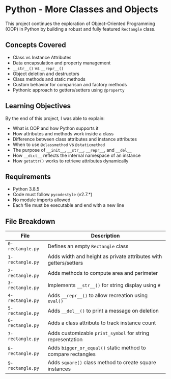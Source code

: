 # Python - More Classes and Objects

This project continues the exploration of Object-Oriented Programming (OOP) in Python by building a robust and fully featured `Rectangle` class.

## Concepts Covered

- Class vs Instance Attributes
- Data encapsulation and property management
- `__str__()` vs `__repr__()`
- Object deletion and destructors
- Class methods and static methods
- Custom behavior for comparison and factory methods
- Pythonic approach to getters/setters using `@property`

## Learning Objectives

By the end of this project, I was able to explain:

- What is OOP and how Python supports it
- How attributes and methods work inside a class
- Difference between class attributes and instance attributes
- When to use `@classmethod` vs `@staticmethod`
- The purpose of `__init__`, `__str__`, `__repr__`, and `__del__`
- How `__dict__` reflects the internal namespace of an instance
- How `getattr()` works to retrieve attributes dynamically

## Requirements

- Python 3.8.5
- Code must follow `pycodestyle` (v2.7.*)
- No module imports allowed
- Each file must be executable and end with a new line

## File Breakdown

| File             | Description |
|------------------|-------------|
| `0-rectangle.py` | Defines an empty `Rectangle` class |
| `1-rectangle.py` | Adds width and height as private attributes with getters/setters |
| `2-rectangle.py` | Adds methods to compute area and perimeter |
| `3-rectangle.py` | Implements `__str__()` for string display using `#` |
| `4-rectangle.py` | Adds `__repr__()` to allow recreation using `eval()` |
| `5-rectangle.py` | Adds `__del__()` to print a message on deletion |
| `6-rectangle.py` | Adds a class attribute to track instance count |
| `7-rectangle.py` | Adds customizable `print_symbol` for string representation |
| `8-rectangle.py` | Adds `bigger_or_equal()` static method to compare rectangles |
| `9-rectangle.py` | Adds `square()` class method to create square instances |
